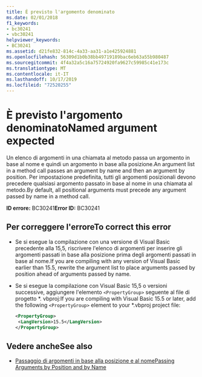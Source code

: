 ```yaml
---
title: È previsto l'argomento denominato
ms.date: 02/01/2018
f1_keywords:
- bc30241
- vbc30241
helpviewer_keywords:
- BC30241
ms.assetid: d21fe832-814c-4a33-aa31-a1e425924881
ms.openlocfilehash: 56309d1b0b38bb49719189bac6eb63a55b980487
ms.sourcegitcommit: 4f4a32a5c16a75724920fa9627c59985c41e173c
ms.translationtype: MT
ms.contentlocale: it-IT
ms.lasthandoff: 10/17/2019
ms.locfileid: "72520255"
---
```

# <a name="named-argument-expected"></a><span data-ttu-id="222fe-102">È previsto l'argomento denominato</span><span class="sxs-lookup"><span data-stu-id="222fe-102">Named argument expected</span></span>

<span data-ttu-id="222fe-103">Un elenco di argomenti in una chiamata al metodo passa un argomento in base al nome e quindi un argomento in base alla posizione.</span><span class="sxs-lookup"><span data-stu-id="222fe-103">An argument list in a method call passes an argument by name and then an argument by position.</span></span> <span data-ttu-id="222fe-104">Per impostazione predefinita, tutti gli argomenti posizionali devono precedere qualsiasi argomento passato in base al nome in una chiamata al metodo.</span><span class="sxs-lookup"><span data-stu-id="222fe-104">By default, all positional arguments must precede any argument passed by name in a method call.</span></span>

<span data-ttu-id="222fe-105">**ID errore:** BC30241</span><span class="sxs-lookup"><span data-stu-id="222fe-105">**Error ID:** BC30241</span></span>

## <a name="to-correct-this-error"></a><span data-ttu-id="222fe-106">Per correggere l'errore</span><span class="sxs-lookup"><span data-stu-id="222fe-106">To correct this error</span></span>

- <span data-ttu-id="222fe-107">Se si esegue la compilazione con una versione di Visual Basic precedente alla 15,5, riscrivere l'elenco di argomenti per inserire gli argomenti passati in base alla posizione prima degli argomenti passati in base al nome.</span><span class="sxs-lookup"><span data-stu-id="222fe-107">If you are compiling with any version of Visual Basic earlier than 15.5, rewrite the argument list to place arguments passed by position ahead of arguments passed by name.</span></span>

- <span data-ttu-id="222fe-108">Se si esegue la compilazione con Visual Basic 15,5 o versioni successive, aggiungere l'elemento `<PropertyGroup>` seguente al file di progetto \*. vbproj:</span><span class="sxs-lookup"><span data-stu-id="222fe-108">If you are compiling with Visual Basic 15.5 or later, add the following `<PropertyGroup>` element to your \*.vbproj project file:</span></span>

   ```xml
   <PropertyGroup>
    <LangVersion>15.5</LangVersion>
   </PropertyGroup>
   ```

## <a name="see-also"></a><span data-ttu-id="222fe-109">Vedere anche</span><span class="sxs-lookup"><span data-stu-id="222fe-109">See also</span></span>

- [<span data-ttu-id="222fe-110">Passaggio di argomenti in base alla posizione e al nome</span><span class="sxs-lookup"><span data-stu-id="222fe-110">Passing Arguments by Position and by Name</span></span>](../../visual-basic/programming-guide/language-features/procedures/passing-arguments-by-position-and-by-name.md)
